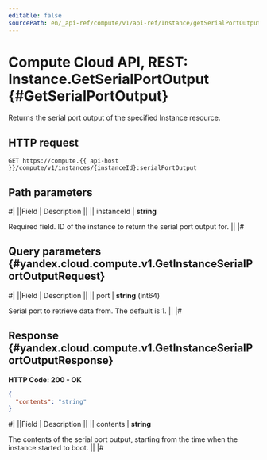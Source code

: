```yaml
---
editable: false
sourcePath: en/_api-ref/compute/v1/api-ref/Instance/getSerialPortOutput.md
---
```


# Compute Cloud API, REST: Instance.GetSerialPortOutput {#GetSerialPortOutput}

Returns the serial port output of the specified Instance resource.

## HTTP request

```
GET https://compute.{{ api-host }}/compute/v1/instances/{instanceId}:serialPortOutput
```

## Path parameters

#|
||Field | Description ||
|| instanceId | **string**

Required field. ID of the instance to return the serial port output for. ||
|#

## Query parameters {#yandex.cloud.compute.v1.GetInstanceSerialPortOutputRequest}

#|
||Field | Description ||
|| port | **string** (int64)

Serial port to retrieve data from. The default is 1. ||
|#

## Response {#yandex.cloud.compute.v1.GetInstanceSerialPortOutputResponse}

**HTTP Code: 200 - OK**

```json
{
  "contents": "string"
}
```

#|
||Field | Description ||
|| contents | **string**

The contents of the serial port output, starting from the time when the instance
started to boot. ||
|#